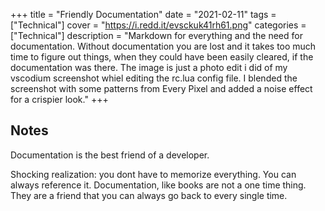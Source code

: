+++
title = "Friendly Documentation"
date = "2021-02-11"
tags = ["Technical"]
cover = "https://i.redd.it/evsckuk41rh61.png"
categories = ["Technical"]
description = "Markdown for everything and the need for documentation. Without documentation you are lost and it takes too much time to figure out things, when they could have been easily cleared, if the documentation was there. The image is just a photo edit i did of my vscodium screenshot whiel editing the rc.lua config file. I blended the screenshot with some patterns from Every Pixel and added a noise effect for a crispier look."
+++

## Notes

Documentation is the best friend of a developer. 

Shocking realization: you dont have to memorize everything. You can always reference it. Documentation, like books are not a one time thing. They are a friend that 
you can always go back to every single time. 
